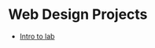 # Web Design Projects

<ul>
<li><a href="bryce_html/index.html" target="_blank">Intro to lab</a></li>
</ul>